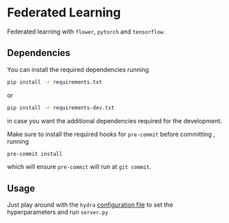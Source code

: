 # Federated Learning
Federated learning with `flower`, `pytorch` and `tensorflow`.

## Dependencies
You can install the required dependencies running

```bash
pip install -r requirements.txt
```

or
```bash
pip install -r requirements-dev.txt
```

in case you want the additional dependencies
required for the development.

Make sure to install the required hooks for `pre-commit` before committing
, running
```bash
pre-commit install
```
which will ensure `pre-commit` will run at `git commit`.

## Usage
Just play around with the `hydra` [configuration file](config/config.yaml) to set the hyperparameters
and run `server.py`

